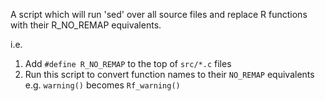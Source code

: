 A script which will run 'sed' over all source files and replace R functions with their R_NO_REMAP equivalents.

i.e. 

1. Add `#define R_NO_REMAP` to the top of `src/*.c` files
2. Run this script to convert function names to their `NO_REMAP` equivalents  e.g. `warning()` becomes `Rf_warning()`

